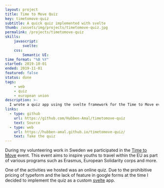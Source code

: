 ```yaml
---
layout: project
title: Time to Move Quiz
key: timetomove-quiz
subtitle: A quick quiz implemented with svelte
thumb: /assets/img/projects/timetomove-quiz.jpg
permalink: /projects/timetomove-quiz
skills:
    javascript:
        svelte:
    css:
        Semantic UI:
time_format: "%B %Y"
started: 2019-10-01
ended: 2019-11-01
featured: false
status: done
tags:
    - web
    - quiz
    - european union
description: >-
  I wrote a quiz app using the svelte framework for the Time to Move event of the European Union.
links:
  - type: github
    url: https://github.com/Hubben-Amal/timetomove-quiz
    text: Source
  - type: web
    url: https://hubben-amal.github.io/timetomove-quiz/
    text: Take the quiz
---
```


During my volunteering work in Sweden we participated in the [Time to Move](https://timetomove.eurodesk.eu/) event. 
This event aims to inspire youths to travel within the EU as part of various programs such as Erasmus, European Solidarity corps and more.

One of the activities we hosted was an online quiz. 
Due to the prohibitive pricing of typeform and the lack of feature in google forms at the time I decided to implement the quiz as a custom [svelte](https://svelte.dev/) app.
